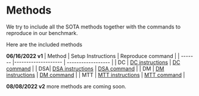 # Methods
We try to include all the SOTA methods together with the commands to reproduce in our benchmark.

Here are the included methods

**06/16/2022 v1**
| Method | Setup Instructions | Reproduce command |
| ------- |-------------------- | ------------------ |
| DC | [DC instructions](methods/dc/instructions.md) | [DC command](methods/dc/readme.md) |
| DSA| [DSA instructions](methods/dc/instructions.md) | [DSA command](methods/dc/readme.md) |
| DM | [DM instructions](methods/dc/instructions.md) | [DM command](methods/dc/readme.md) |
| MTT | [MTT instructions](methods/tm/instructions.md) | [MTT command](methods/tm/readme.md) |

**08/08/2022 v2**
more methods are coming soon.